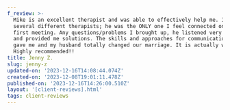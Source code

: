 ```yaml
---
f_review: >-
  Mike is an excellent therapist and was able to effectively help me. I went to
  several different therapists; he was the ONLY one I feel connected on the
  first meeting. Any questions/problems I brought up, he listened very patiently
  and provided me solutions. The skills and approaches for communication Mike
  gave me and my husband totally changed our marriage. It is actually working!
  Highly recommended!!
title: Jenny Z.
slug: jenny-z
updated-on: '2023-12-16T14:08:44.074Z'
created-on: '2023-12-08T19:01:11.478Z'
published-on: '2023-12-16T14:26:00.510Z'
layout: '[client-reviews].html'
tags: client-reviews
---
```



